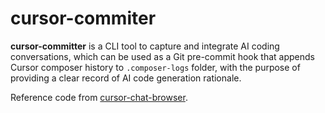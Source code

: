 # cursor-commiter

**cursor-committer** is a CLI tool to capture and integrate AI coding conversations, which can be used as a Git pre-commit hook that appends Cursor composer history to `.composer-logs` folder, with the purpose of providing a clear record of AI code generation rationale. 

Reference code from [cursor-chat-browser](https://github.com/thomas-pedersen/cursor-chat-browser).